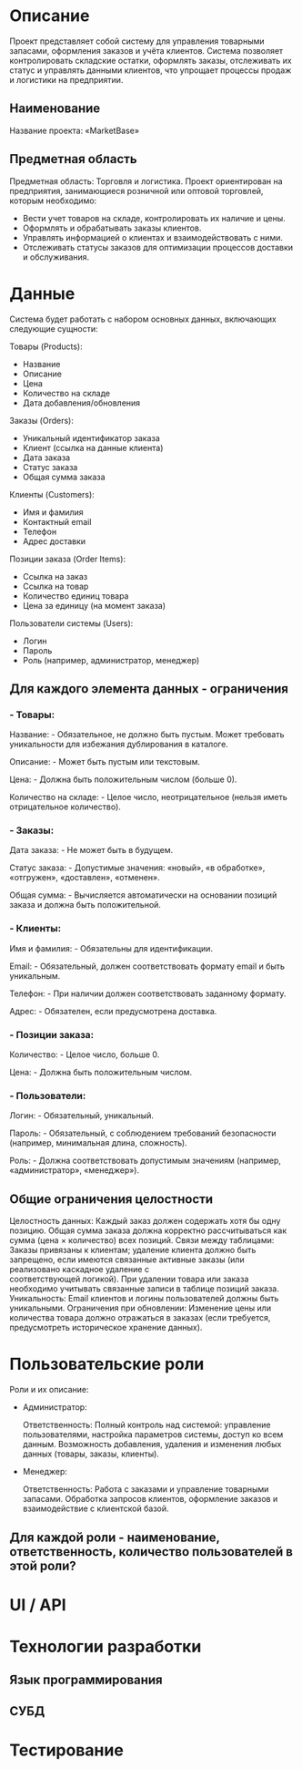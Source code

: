 # Описание
Проект представляет собой систему для управления товарными запасами, оформления заказов и учёта клиентов. Система позволяет контролировать складские остатки, оформлять заказы, отслеживать их статус и управлять данными клиентов, что упрощает процессы продаж и логистики на предприятии.

## Наименование
Название проекта: «MarketBase»

## Предметная область
Предметная область: Торговля и логистика.
Проект ориентирован на предприятия, занимающиеся розничной или оптовой торговлей, которым необходимо:

 - Вести учет товаров на складе, контролировать их наличие и цены.
 - Оформлять и обрабатывать заказы клиентов.
 - Управлять информацией о клиентах и взаимодействовать с ними.
 - Отслеживать статусы заказов для оптимизации процессов доставки и обслуживания.

# Данные
Система будет работать с набором основных данных, включающих следующие сущности:

Товары (Products):
  - Название
  - Описание
  - Цена
  - Количество на складе
  - Дата добавления/обновления

Заказы (Orders):
  - Уникальный идентификатор заказа
  - Клиент (ссылка на данные клиента)
  - Дата заказа
  - Статус заказа
  - Общая сумма заказа

Клиенты (Customers):
  - Имя и фамилия
  - Контактный email
  - Телефон
  - Адрес доставки

Позиции заказа (Order Items):
  - Ссылка на заказ
  - Ссылка на товар
  - Количество единиц товара
  - Цена за единицу (на момент заказа)

Пользователи системы (Users):
  - Логин
  - Пароль
  - Роль (например, администратор, менеджер)

## Для каждого элемента данных - ограничения
### - Товары:

Название: - Обязательное, не должно быть пустым. Может требовать уникальности для избежания дублирования в каталоге.

Описание: - Может быть пустым или текстовым.

Цена: - Должна быть положительным числом (больше 0).

Количество на складе: - Целое число, неотрицательное (нельзя иметь отрицательное количество).

### - Заказы:

Дата заказа: - Не может быть в будущем.

Статус заказа: - Допустимые значения: «новый», «в обработке», «отгружен», «доставлен», «отменен».

Общая сумма: - Вычисляется автоматически на основании позиций заказа и должна быть положительной.

### - Клиенты:

Имя и фамилия: - Обязательны для идентификации.

Email: - Обязательный, должен соответствовать формату email и быть уникальным.

Телефон: - При наличии должен соответствовать заданному формату.

Адрес: - Обязателен, если предусмотрена доставка.


### - Позиции заказа:

Количество: - Целое число, больше 0.

Цена: - Должна быть положительным числом.

### - Пользователи:

Логин: - Обязательный, уникальный.

Пароль: - Обязательный, с соблюдением требований безопасности (например, минимальная длина, сложность).

Роль: - Должна соответствовать допустимым значениям (например, «администратор», «менеджер»).


## Общие ограничения целостности
Целостность данных:
  Каждый заказ должен содержать хотя бы одну позицию.
  Общая сумма заказа должна корректно рассчитываться как сумма (цена × количество) всех позиций.
Связи между таблицами:
  Заказы привязаны к клиентам; удаление клиента должно быть запрещено, если имеются связанные активные заказы (или реализовано каскадное удаление с         
  соответствующей логикой).
  При удалении товара или заказа необходимо учитывать связанные записи в таблице позиций заказа.
Уникальность:
  Email клиентов и логины пользователей должны быть уникальными.
Ограничения при обновлении:
  Изменение цены или количества товара должно отражаться в заказах (если требуется, предусмотреть историческое хранение данных).
  
# Пользовательские роли

Роли и их описание:

- Администратор:

  Ответственность:
    Полный контроль над системой: управление пользователями, настройка параметров системы, доступ ко всем данным.
    Возможность добавления, удаления и изменения любых данных (товары, заказы, клиенты).
    
- Менеджер:

  Ответственность:
    Работа с заказами и управление товарными запасами.
    Обработка запросов клиентов, оформление заказов и взаимодействие с клиентской базой.

## Для каждой роли - наименование, ответственность, количество пользователей в этой роли?

# UI / API 

# Технологии разработки

## Язык программирования

## СУБД

# Тестирование
